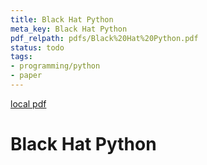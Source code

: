 ```yaml
---
title: Black Hat Python
meta_key: Black Hat Python
pdf_relpath: pdfs/Black%20Hat%20Python.pdf
status: todo
tags:
- programming/python
- paper
---
```


[local pdf](../../../pdfs/Black%20Hat%20Python.pdf)

# Black Hat Python
